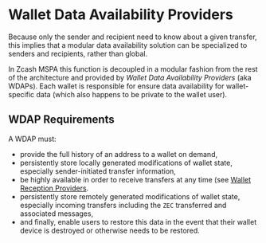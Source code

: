# Wallet Data Availability Providers

Because only the sender and recipient need to know about a given transfer, this implies that a modular data availability solution can be specialized to senders and recipients, rather than global.

In Zcash MSPA this function is decoupled in a modular fashion from the rest of the architecture and provided by _Wallet Data Availability Providers_ (aka WDAPs). Each wallet is responsible for ensure data availability for wallet-specific data (which also happens to be private to the wallet user).

## WDAP Requirements

A WDAP must:

- provide the full history of an address to a wallet on demand,
- persistently store locally generated modifications of wallet state, especially sender-initiated transfer information,
- be highly available in order to receive transfers at any time (see [Wallet Reception Providers](#wallet-reception-providers).
- persistently store remotely generated modifications of wallet state, especially incoming transfers including the `ZEC` transferred and associated messages,
- and finally, enable users to restore this data in the event that their wallet device is destroyed or otherwise needs to be restored.
